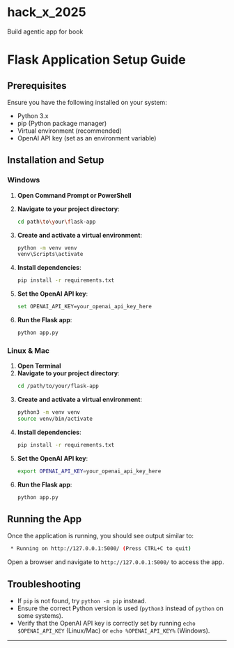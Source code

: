 # hack_x_2025
Build agentic app for book
# Flask Application Setup Guide

## Prerequisites
Ensure you have the following installed on your system:
- Python 3.x
- pip (Python package manager)
- Virtual environment (recommended)
- OpenAI API key (set as an environment variable)

## Installation and Setup

### Windows
1. **Open Command Prompt or PowerShell**
2. **Navigate to your project directory**:
   ```sh
   cd path\to\your\flask-app
   ```
3. **Create and activate a virtual environment**:
   ```sh
   python -m venv venv
   venv\Scripts\activate
   ```
4. **Install dependencies**:
   ```sh
   pip install -r requirements.txt
   ```

5. **Set the OpenAI API key**:
   ```sh
   set OPENAI_API_KEY=your_openai_api_key_here
   ```
6. **Run the Flask app**:
   ```sh
   python app.py
   ```

### Linux & Mac
1. **Open Terminal**
2. **Navigate to your project directory**:
   ```sh
   cd /path/to/your/flask-app
   ```
3. **Create and activate a virtual environment**:
   ```sh
   python3 -m venv venv
   source venv/bin/activate
   ```
4. **Install dependencies**:
   ```sh
   pip install -r requirements.txt
   ```
5. **Set the OpenAI API key**:
   ```sh
   export OPENAI_API_KEY=your_openai_api_key_here
   ```
6. **Run the Flask app**:
   ```sh
   python app.py
   ```

## Running the App
Once the application is running, you should see output similar to:
```sh
 * Running on http://127.0.0.1:5000/ (Press CTRL+C to quit)
```
Open a browser and navigate to `http://127.0.0.1:5000/` to access the app.

## Troubleshooting
- If `pip` is not found, try `python -m pip` instead.
- Ensure the correct Python version is used (`python3` instead of `python` on some systems).
- Verify that the OpenAI API key is correctly set by running `echo $OPENAI_API_KEY` (Linux/Mac) or `echo %OPENAI_API_KEY%` (Windows).

---

